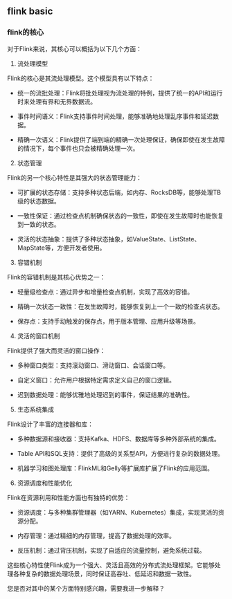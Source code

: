## flink basic


### flink的核心

对于Flink来说，其核心可以概括为以下几个方面：

1. 流处理模型


Flink的核心是其流处理模型。这个模型具有以下特点：

- 统一的流批处理：Flink将批处理视为流处理的特例，提供了统一的API和运行时来处理有界和无界数据流。

- 事件时间语义：Flink支持事件时间处理，能够准确地处理乱序事件和延迟数据。

- 精确一次语义：Flink提供了端到端的精确一次处理保证，确保即使在发生故障的情况下，每个事件也只会被精确处理一次。

2. 状态管理

Flink的另一个核心特性是其强大的状态管理能力：

- 可扩展的状态存储：支持多种状态后端，如内存、RocksDB等，能够处理TB级的状态数据。

- 一致性保证：通过检查点机制确保状态的一致性，即使在发生故障时也能恢复到一致的状态。

- 灵活的状态抽象：提供了多种状态抽象，如ValueState、ListState、MapState等，方便开发者使用。

3. 容错机制

Flink的容错机制是其核心优势之一：

- 轻量级检查点：通过异步和增量检查点机制，实现了高效的容错。

- 精确一次状态一致性：在发生故障时，能够恢复到上一个一致的检查点状态。

- 保存点：支持手动触发的保存点，用于版本管理、应用升级等场景。

4. 灵活的窗口机制

Flink提供了强大而灵活的窗口操作：

- 多种窗口类型：支持滚动窗口、滑动窗口、会话窗口等。

- 自定义窗口：允许用户根据特定需求定义自己的窗口逻辑。

- 迟到数据处理：能够优雅地处理迟到的事件，保证结果的准确性。

5. 生态系统集成

Flink设计了丰富的连接器和库：

- 多种数据源和接收器：支持Kafka、HDFS、数据库等多种外部系统的集成。

- Table API和SQL支持：提供了高级的关系型API，方便进行复杂的数据处理。

- 机器学习和图处理库：FlinkML和Gelly等扩展库扩展了Flink的应用范围。

6. 资源调度和性能优化

Flink在资源利用和性能方面也有独特的优势：

- 资源调度：与多种集群管理器（如YARN、Kubernetes）集成，实现灵活的资源分配。

- 内存管理：通过精细的内存管理，提高了数据处理的效率。

- 反压机制：通过背压机制，实现了自适应的流量控制，避免系统过载。

这些核心特性使Flink成为一个强大、灵活且高效的分布式流处理框架。它能够处理各种复杂的数据处理场景，同时保证高吞吐、低延迟和数据一致性。

您是否对其中的某个方面特别感兴趣，需要我进一步解释？